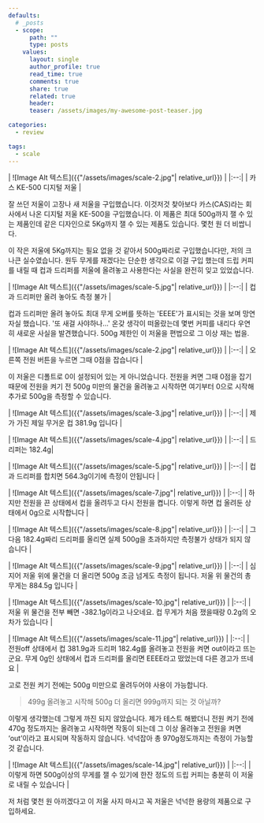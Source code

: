 ```yaml
---
defaults:
  # _posts
  - scope:
      path: ""
      type: posts
    values:
      layout: single
      author_profile: true
      read_time: true
      comments: true
      share: true
      related: true
      header:
      teaser: /assets/images/my-awesome-post-teaser.jpg

categories:
  - review

tags:
  - scale
---
```


| ![Image Alt 텍스트]({{"/assets/images/scale-2.jpg"| relative_url}}) | 
|:--:| 
| 카스 KE-500 디지털 저울 |

잘 쓰던 저울이 고장나 새 저울을 구입했습니다. 이것저것 찾아보다 카스(CAS)라는 회사에서 나온 디지털 저울 KE-500을 구입했습니다. 이 제품은 최대 500g까지 잴 수 있는 제품인데 같은 디자인으로 5Kg까지 잴 수 있는 제품도 있습니다. 몇천 원 더 비쌉니다. 

이 작은 저울에 5Kg까지는 필요 없을 것 같아서 500g짜리로 구입했습니다만, 저의 크나큰 실수였습니다. 원두 무게를 재겠다는 단순한 생각으로 이걸 구입 했는데 드립 커피를 내릴 때 컵과 드리퍼를 저울에 올려놓고 사용한다는 사실을 완전히 잊고 있었습니다.

| ![Image Alt 텍스트]({{"/assets/images/scale-5.jpg"| relative_url}}) | 
|:--:| 
| 컵과 드리퍼만 올려 놓아도 측정 불가 |


컵과 드리퍼만 올려 놓아도 최대 무게 오버를 뜻하는 'EEEE'가 표시되는 것을 보며 망연자실 했습니다. '또 새걸 사야하나...' 온갖 생각이 떠올랐는데 몇번 커피를 내리다 우연히 새로운 사실을 발견했습니다. 500g 제한인 이 저울을 편법으로 그 이상 재는 법을.

| ![Image Alt 텍스트]({{"/assets/images/scale-2.jpg"| relative_url}}) | 
|:--:| 
| 오른쪽 전원 버튼을 누르면 그때 0점을 잡습니다 |

이 저울은 디폴트로 0이 설정되어 있는 게 아니었습니다. 전원을 켜면 그때 0점을 잡기 때문에 전원을 켜기 전 500g 미만의 물건을 올려놓고 시작하면 여기부터 0으로 시작해 추가로 500g을 측정할 수 있습니다.

| ![Image Alt 텍스트]({{"/assets/images/scale-3.jpg"| relative_url}}) | 
|:--:| 
| 제가 가진 제일 무거운 컵 381.9g 입니다 |

| ![Image Alt 텍스트]({{"/assets/images/scale-4.jpg"| relative_url}}) | 
|:--:| 
| 드리퍼는 182.4g|

| ![Image Alt 텍스트]({{"/assets/images/scale-5.jpg"| relative_url}}) | 
|:--:| 
| 컵과 드리퍼를 합치면 564.3g이기에 측정이 안됩니다 |

| ![Image Alt 텍스트]({{"/assets/images/scale-7.jpg"| relative_url}}) | 
|:--:| 
| 하지만 전원을 끈 상태에서 컵을 올려두고 다시 전원을 켭니다. 이렇게 하면 컵 올려둔 상태에서 0g으로 시작합니다 |

| ![Image Alt 텍스트]({{"/assets/images/scale-8.jpg"| relative_url}}) | 
|:--:| 
| 그 다음 182.4g짜리 드리퍼를 올리면 실제 500g을 초과하지만 측정불가 상태가 되지 않습니다 |

| ![Image Alt 텍스트]({{"/assets/images/scale-9.jpg"| relative_url}}) | 
|:--:| 
| 심지어 저울 위에 물건을 더 올리면 500g 조금 넘게도 측정이 됩니다. 저울 위 물건의 총 무게는 884.5g 입니다 |

| ![Image Alt 텍스트]({{"/assets/images/scale-10.jpg"| relative_url}}) | 
|:--:| 
| 저울 위 물건을 전부 빼면 -382.1g이라고 나오네요. 컵 무게가 처음 쟀을때랑 0.2g의 오차가 있습니다 |

| ![Image Alt 텍스트]({{"/assets/images/scale-11.jpg"| relative_url}}) | 
|:--:| 
| 전원off 상태에서 컵 381.9g과 드리퍼 182.4g를 올려놓고 전원을 켜면 out이라고 뜨는군요. 무게 0g인 상태에서 컵과 드리퍼를 올리면 EEEE라고 떴었는데 다른 경고가 뜨네요 |

고로 전원 켜기 전에는 500g 미만으로 올려두어야 사용이 가능합니다. 

> 499g 올려놓고 시작해 500g 더 올리면 999g까지 되는 것 아닐까?

이렇게 생각했는데 그렇게 까진 되지 않았습니다. 제가 테스트 해봤더니 전원 켜기 전에 470g 정도까지는 올려놓고 시작하면 작동이 되는데 그 이상 올려놓고 전원을 켜면 ‘out’이라고 표시되며 작동하지 않습니다. 넉넉잡아 총 970g정도까지는 측정이 가능할 것 같습니다.

| ![Image Alt 텍스트]({{"/assets/images/scale-14.jpg"| relative_url}}) | 
|:--:| 
| 이렇게 하면 500g이상의 무게를 잴 수 있기에 한잔 정도의 드립 커피는 충분히 이 저울로 내릴 수 있습니다 |

저 처럼 몇천 원 아끼겠다고 이 저울 사지 마시고 꼭 저울은 넉넉한 용량의 제품으로 구입하세요.
